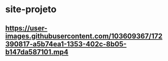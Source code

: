 # site-projeto
## https://user-images.githubusercontent.com/103609367/172390817-a5b74ea1-1353-402c-8b05-b147da587101.mp4



